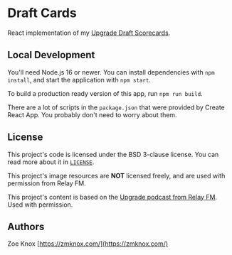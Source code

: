 # Draft Cards

React implementation of my [Upgrade Draft Scorecards](https://zmknox.com/bingo/drafts).

## Local Development

You'll need Node.js 16 or newer. You can install dependencies with `npm install`, and start the application with `npm start`.

To build a production ready version of this app, run `npm run build`.

There are a lot of scripts in the `package.json` that were provided by Create React App. You probably don't need to worry about them.

## License

This project's code is licensed under the BSD 3-clause license. You can read more about it in [`LICENSE`](LICENSE).

This project's image resources are **NOT** licensed freely, and are used with permission from Relay FM.

This project's content is based on the [Upgrade podcast from Relay FM](https://relay.fm/upgrade). Used with permission.

## Authors

Zoe Knox [https://zmknox.com/](https://zmknox.com/)
